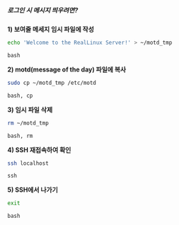 ##### 로그인 시 메시지 띄우려면? #####

**1) 보여줄 메세지 임시 파일에 작성**

```bash
echo 'Welcome to the RealLinux Server!' > ~/motd_tmp
```

```tech
bash
```

**2) motd(message of the day) 파일에 복사**

```bash
sudo cp ~/motd_tmp /etc/motd
```

```tech
bash, cp
```

**3) 임시 파일 삭제**

```bash
rm ~/motd_tmp
```

```tech
bash, rm
```

**4) SSH 재접속하여 확인**

```bash
ssh localhost
```

```tech
ssh
```

**5) SSH에서 나가기**

```bash
exit
```

```tech
bash
```